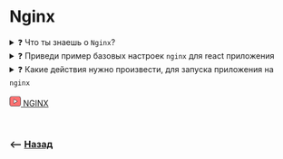 # Nginx

<details>
<summary>❓ Что ты знаешь о <code>Nginx</code>? </summary>

---

👆🏽 `Web` или `Proxy` сервер позволяющий быстро обрабатывать большое кол-во подключений

🎯 Может перехватывать и перенаправлять различные запросы с клиента         
🎯 Отдавать главный файл сайта    
🎯 Быстро отдавать статику  
🎯 Выступать балансировщиком нагрузки  

---

</details>

<details>
<summary> ❓ Приведи пример базовых настроек <code>nginx</code> для react приложения</summary>

---

```
# Фронтенд сервер
server {
    listen 80;
    server_name yourdomain.com;

    # Указываем корневую директорию, где расположены скомпилированные файлы
    root /path/to/your/react/app/build;

    # Указываем имя главного индекса (например, index.html)
    index index.html;

    # Задаем правило для маршрутизации всех запросов к index.html React-приложеня
    # Необходимо для корректной работы react router
    location / {
        try_files $uri /index.html;
    }
    
    # Перенаправляем все запрсы на апи, если он на отдельном серваке
	location /api {
		proxy_pass http://<b>ЗДЕСЬ_АЙПИ_МОЕГО_СЕРВЕРА</b>:4000/;
		proxy_http_version 1.1;
		proxy_set_header Upgrade $http_upgrade;
		proxy_set_header Connection 'upgrade';
		proxy_set_header Host $host;
		proxy_cache_bypass $http_upgrade;
	}	
	

    # Отправляем отправляем запрос с статикой по алиасу
    location /static {
        alias /path/to/your/react/app/build/static;
    }

    # Настройки кэша для статических файлов (CSS, JS, изображений)
    location ~* \.(?:ico|css|js|gif|jpe?g|png)$ {
        expires max;
        add_header Pragma public;
        add_header Cache-Control "public, must-revalidate, proxy-revalidate";
    }
    
    # Настройка логов для этого сайта
    error_log /var/log/nginx/your-react-app-error.log;
    access_log /var/log/nginx/your-react-app-access.log;

    gzip on;
    gzip_comp_level 6;
    gzip_min_length 1100;
    gzip_buffers 16 8k;
    gzip_proxied any;
    gzip_types
        text/plain
        text/css
        text/js
        text/xml
        text/javascript
        application/javascript
        application/x-javascript
        application/json
        application/xml
        application/rss+xml
        image/svg+xml;

    # Опциональные настройки SSL сертификата
    # listen 443 ssl; 
    # ssl_certificate /path/to/your/ssl_certificate.crt;
    # ssl_certificate_key /path/to/your/ssl_certificate_key.key;
    # ssl_protocols TLSv1 TLSv1.1 TLSv1.2;
    # ssl_prefer_server_ciphers on;
    # ssl_ciphers "EECDH+AESGCM:EDH+AESGCM:AES256+EECDH:AES256+EDH";

    # OОпциональные включение SSL сертификата
    # http2 on;
}

# Настройка бекенда, если он на том же сервер, но на другом порту
upstream backend {

  # Указываем сервера балансировщики, между которыми будет распределяться нагрузка
  ip_hash;
  server 192.168.0.1:31300 weight=5;
  server 192.168.0.1:31301 weight=1;
  server 192.168.0.1:31302 max_fails=3 fail_timeout=30s weight=1;

}

proxy_cache_path /etc/nginx/cache keys_zone=my_cache:10m max_size=100m inactive=60m use_temp_path=off;


server {
  listen 9090;

  location / {
        proxy_cache my_cache;
        proxy_cache_valid 200 30s;
        proxy_cache_methods GET HEAD POST;
        proxy_cache_min_uses 1;
        proxy_cache_use_stale error timeout http_500 http_502 http_503 http_504;
        proxy_pass http://backend;
        proxy_redirect     off;
        proxy_set_header   Host $host;
        proxy_set_header   X-Real-IP $remote_addr;
        proxy_set_header   X-Forwarded-For $proxy_add_x_forwarded_for;
        proxy_set_header   X-Forwarded-Host $server_name;
  }

}

```

---

</details>
     

<details>
<summary> ❓ Какие действия нужно произвести, для запуска приложения на <code>nginx</code> </summary>

---

🎯 Для этого нужно создать конфиг по аналогии выше, в папке `site-avialables`   
🎯 Перенести его в `site-enabled`   
🎯 Перечитать конфигурации `nginx`   
&emsp;&emsp; 👆`nginx -s reload`

---

</details>

<a href="https://www.youtube.com/watch?v=fo5KYjqPfWs&t=926s"><img src="https://raw.githubusercontent.com/webster6667/documentation/ebfd5a1acdc772d2de59331f5e127a76d08c9a8b/documentation-data/illustrations/video.svg" height="20px" title="ts" alt=""> NGINX</a>

<br>

### ⟵ **<a href="../../readme.md">Назад</a>**